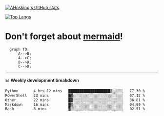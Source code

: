 [![AHosking's GitHub stats](https://github-readme-stats.vercel.app/api?username=ahosking&count_private=true&show_icons=true&theme=onedark&hide_rank=true&include_all_commits=true)](https://github.com/ahosking)

[![Top Langs](https://github-readme-stats.vercel.app/api/top-langs/?username=ahosking&layout=compact&theme=onedark)](https://github.com/ahosking)


# Don't forget about [mermaid](https://github.blog/2022-02-14-include-diagrams-markdown-files-mermaid/)!

```mermaid
  graph TD;
      A-->B;
      A-->C;
      B-->D;
      C-->D;
```
-------

📊 **Weekly development breakdown**

<!--START_SECTION:waka-->

```txt
Python       4 hrs 12 mins   ███████████████████▒░░░░░   77.30 %
PowerShell   23 mins         █▓░░░░░░░░░░░░░░░░░░░░░░░   07.12 %
Other        22 mins         █▓░░░░░░░░░░░░░░░░░░░░░░░   06.81 %
Markdown     16 mins         █▒░░░░░░░░░░░░░░░░░░░░░░░   04.99 %
Bash         8 mins          ▓░░░░░░░░░░░░░░░░░░░░░░░░   02.51 %
```

<!--END_SECTION:waka-->
